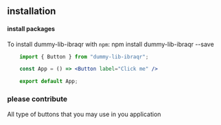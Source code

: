 ## installation

#### install packages

To install dummy-lib-ibraqr with `npm`:
    npm install dummy-lib-ibraqr --save


```jsx 
    import { Button } from "dummy-lib-ibraqr";

    const App = () => <Button label="Click me" />

    export default App;
```


### please contribute

All type of buttons that you may use in you application
